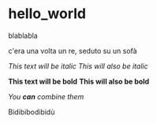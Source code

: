 # hello_world

blablabla

c'era una volta un re, seduto su un sofà

*This text will be italic*
_This will also be italic_

**This text will be bold**
__This will also be bold__

_You **can** combine them_

Bidibibodibidù